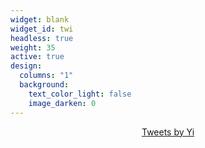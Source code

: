 ```yaml
---
widget: blank
widget_id: twi
headless: true
weight: 35
active: true
design:
  columns: "1"
  background:
    text_color_light: false
    image_darken: 0
---
```

<center><a class="twitter-timeline" data-width="500" data-height="300" href="https://twitter.com/YiLu08121831?ref_src=twsrc%5Etfw">Tweets by Yi</a> <script async src="https://platform.twitter.com/widgets.js" charset="utf-8"></script></center>
